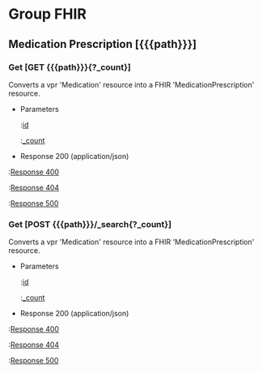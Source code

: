 # Group FHIR

## Medication Prescription [{{{path}}}]

### Get [GET {{{path}}}{?_count}]

Converts a vpr 'Medication' resource into a FHIR 'MedicationPrescription' resource.

+ Parameters

    :[id]({{{common}}}/parameters/fhir.id.md)

    :[_count]({{{common}}}/parameters/count.md)


+ Response 200 (application/json)

:[Response 400]({{{common}}}/responses/400.md)

:[Response 404]({{{common}}}/responses/404.md)

:[Response 500]({{{common}}}/responses/500.md)

### Get [POST {{{path}}}/_search{?_count}]

Converts a vpr 'Medication' resource into a FHIR 'MedicationPrescription' resource.

+ Parameters

    :[id]({{{common}}}/parameters/fhir.id.md)

    :[_count]({{{common}}}/parameters/count.md)


+ Response 200 (application/json)

:[Response 400]({{{common}}}/responses/400.md)

:[Response 404]({{{common}}}/responses/404.md)

:[Response 500]({{{common}}}/responses/500.md)

